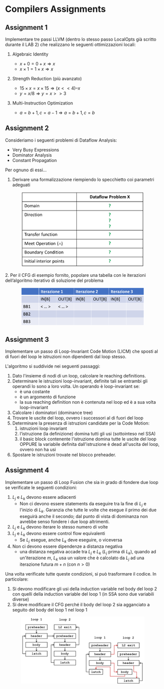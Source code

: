 # Compilers Assignments
## Assignment 1
Implementare tre passi LLVM (dentro lo stesso passo LocalOpts già scritto durante il LAB 2) che realizzano le seguenti ottimizzazioni locali:
 
 1. Algebraic Identity
    - $x + 0 = 0 + x \Rightarrow x$
    - $x \times 1 = 1 \times x \Rightarrow x$

 2. Strength Reduction (più avanzato)
    - $15 \times x = x \times 15 \Rightarrow (x << 4) – x$
    - $y = x / 8 ⇒ y = x >> 3$

 3. Multi-Instruction Optimization	
    - $a = b + 1, c = a − 1 ⇒ a = b + 1, c = b$
    
    
## Assignment 2
Consideriamo i seguenti problemi di Dataflow Analysis:
 - Very Busy Expressions 
 - Dominator Analysis
 - Constant Propagation

Per ognuno di essi…
 1. Derivare una formalizzazione riempiendo lo specchietto coi parametri adeguati
<p align="center">
  <img src="./assets/second_assignment/formalization.png" width="400"/>
</p>
 2. Per il CFG di esempio fornito, popolare una tabella con le iterazioni dell’algoritmo iterativo di soluzione del problema
<p align="center">
  <img src="./assets/second_assignment/iteration_table.png" width="400"/>
</p>


## Assignment 3
Implementare un passo di Loop-Invariant Code Motion (LICM) che sposti al di fuori del loop le istruzioni non dipendenti dal loop stesso.

L'algoritmo si suddivide nei seguenti passaggi:
   1. Dato l'insieme di nodi di un loop, calcolare le reaching definitions.
   2. Determinare le istruzioni loop-invariant, definite tali se entrambi gli operandi lo sono a loro volta.
      Un operando è loop-invariant se:
         - è una costante
         - è un argomento di funzione
         - la sua reaching definition non è contenuta nel loop ed è a sua volta loop-invariant
   3. Calcolare i dominatori (dominance tree)
   4. Trovare le uscite del loop, ovvero i successori al di fuori del loop
   5. Determinare la presenza di istruzioni candidate per la Code Motion:
      1. istruzioni loop invariant
      2. l’istruzione (la definizione) domina tutti gli usi (sottointeso nel SSA)
      3. il basic block contenente l'istruzione domina tutte le uscite del loop OPPURE la variabile definita dall'istruzione è dead all'uscita del loop, ovvero non ha usi
   6. Spostare le istruzioni trovate nel blocco preheader.

## Assignment 4
Implementare un passo di Loop Fusion che sia in grado di fondere due loop se verificate le seguenti condizioni:
1. $L_j$ e $L_k$ devono essere adiacenti
   - Non ci devono essere statements da eseguire tra la fine di $L_j$ e l'inizio di $L_k$. Garanzia che tutte le volte che esegue il primo dei due eseguirà anche il secondo; dal punto di vista di dominanza non avrebbe senso fondere i due loop altrimenti.
2. $L_j$ e $L_k$ devono iterare lo stesso numero di volte
3. $L_j$ e $L_k$ devono essere control flow equivalenti
   - Se $L_j$ esegue, anche $L_k$ deve eseguire, o viceversa
4. Non ci devono essere dipendenze a distanza negativa
   - una distanza negativa accade tra $L_j$ e $L_k$ ($L_j$ prima di $L_k$), quando ad un’iterazione $m$, $L_k$ usa un valore che è calcolato da $L_j$ ad una iterazione futura $m+n$ (con $n>0$)

Una volta verificate tutte queste condizioni, si può trasformare il codice.
In particolare:
1. Si devono modificare gli usi della induction variable nel body del loop 2 con quelli della induction variable del loop 1 (in SSA sono due variabili diverse)
2. Si deve modificare il CFG perché il body del loop 2 sia agganciato a seguito del body del loop 1 nel loop 1

<p align="center">
  <img src="./assets/fourth_assignment/loop_transformation.png" width="400"/>
</p>
